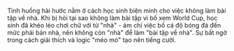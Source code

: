 Tình huống hài hước nằm ở cách học sinh biện minh cho việc không làm bài tập về nhà. Khi bị hỏi tại sao không làm bài tập vì bố xem World Cup, học sinh đã khéo léo chơi chữ với từ "nhà" - ám chỉ việc bố cá độ bóng đá đến mức phải bán nhà, nên không còn "nhà" để làm "bài tập về nhà". Sự bất ngờ trong cách giải thích và logic "méo mó" tạo nên tiếng cười.
